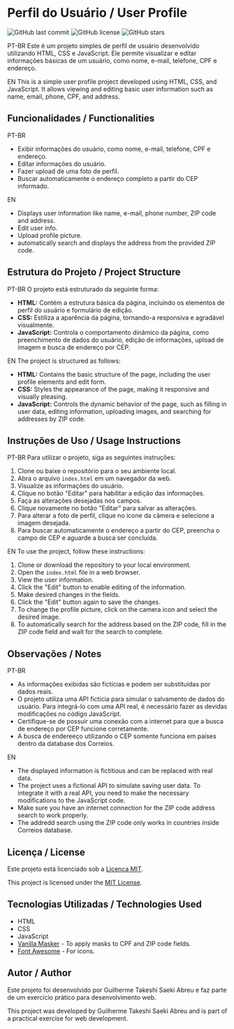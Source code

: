 # Perfil do Usuário / User Profile

![GitHub last commit](https://img.shields.io/github/last-commit/TakeSae/teste-tdzain)
![GitHub license](https://img.shields.io/github/license/TakeSae/teste-tdzain)
![GitHub stars](https://img.shields.io/github/stars/TakeSae/teste-tdzain?style=social)

PT-BR
Este é um projeto simples de perfil de usuário desenvolvido utilizando HTML, CSS e JavaScript. Ele permite visualizar e editar informações básicas de um usuário, como nome, e-mail, telefone, CPF e endereço.

EN
This is a simple user profile project developed using HTML, CSS, and JavaScript. It allows viewing and editing basic user information such as name, email, phone, CPF, and address.

## Funcionalidades / Functionalities

PT-BR
- Exibir informações do usuário, como nome, e-mail, telefone, CPF e endereço.
- Editar informações do usuário.
- Fazer upload de uma foto de perfil.
- Buscar automaticamente o endereço completo a partir do CEP informado.

EN
- Displays user information like name, e-mail, phone number, ZIP code and address.
- Edit user info.
- Upload profile picture.
- automatically search and displays the address from the provided ZIP code.

## Estrutura do Projeto / Project Structure

PT-BR
O projeto está estruturado da seguinte forma:

- **HTML:** Contém a estrutura básica da página, incluindo os elementos de perfil do usuário e formulário de edição.
- **CSS:** Estiliza a aparência da página, tornando-a responsiva e agradável visualmente.
- **JavaScript:** Controla o comportamento dinâmico da página, como preenchimento de dados do usuário, edição de informações, upload de imagem e busca de endereço por CEP.

EN
The project is structured as follows:

- **HTML:** Contains the basic structure of the page, including the user profile elements and edit form.
- **CSS:** Styles the appearance of the page, making it responsive and visually pleasing.
- **JavaScript:** Controls the dynamic behavior of the page, such as filling in user data, editing information, uploading images, and searching for addresses by ZIP code.

## Instruções de Uso / Usage Instructions

PT-BR
Para utilizar o projeto, siga as seguintes instruções:

1. Clone ou baixe o repositório para o seu ambiente local.
2. Abra o arquivo `index.html` em um navegador da web.
3. Visualize as informações do usuário.
4. Clique no botão "Editar" para habilitar a edição das informações.
5. Faça as alterações desejadas nos campos.
6. Clique novamente no botão "Editar" para salvar as alterações.
7. Para alterar a foto de perfil, clique no ícone da câmera e selecione a imagem desejada.
8. Para buscar automaticamente o endereço a partir do CEP, preencha o campo de CEP e aguarde a busca ser concluída.

EN
To use the project, follow these instructions:

1. Clone or download the repository to your local environment.
2. Open the `index.html` file in a web browser.
3. View the user information.
4. Click the "Edit" button to enable editing of the information.
5. Make desired changes in the fields.
6. Click the "Edit" button again to save the changes.
7. To change the profile picture, click on the camera icon and select the desired image.
8. To automatically search for the address based on the ZIP code, fill in the ZIP code field and wait for the search to complete.

## Observações / Notes

PT-BR
- As informações exibidas são fictícias e podem ser substituídas por dados reais.
- O projeto utiliza uma API fictícia para simular o salvamento de dados do usuário. Para integrá-lo com uma API real, é necessário fazer as devidas modificações no código JavaScript.
- Certifique-se de possuir uma conexão com a internet para que a busca de endereço por CEP funcione corretamente.
- A busca de endereeço utilizando o CEP somente funciona em países dentro da database dos Correios.

EN
- The displayed information is fictitious and can be replaced with real data.
- The project uses a fictional API to simulate saving user data. To integrate it with a real API, you need to make the necessary modifications to the JavaScript code.
- Make sure you have an internet connection for the ZIP code address search to work properly.
- The addredd search using the ZIP code only works in countries inside Correios database.

## Licença / License

Este projeto está licenciado sob a [Licença MIT](https://opensource.org/licenses/MIT).

This project is licensed under the [MIT License](https://opensource.org/licenses/MIT).

## Tecnologias Utilizadas / Technologies Used

- HTML
- CSS
- JavaScript
- [Vanilla Masker](https://github.com/BankFacil/vanilla-masker) - To apply masks to CPF and ZIP code fields.
- [Font Awesome](https://fontawesome.com/) - For icons.

## Autor / Author

Este projeto foi desenvolvido por Guilherme Takeshi Saeki Abreu e faz parte de um exercício prático para desenvolvimento web.

This project was developed by Guilherme Takeshi Saeki Abreu and is part of a practical exercise for web development.